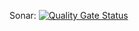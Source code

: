 
Sonar:
[![Quality Gate Status](https://sonarcloud.io/api/project_badges/measure?project=Team-One-Pos-Tech_SnackHub.Production&metric=alert_status)](https://sonarcloud.io/summary/new_code?id=Team-One-Pos-Tech_SnackHub.Production)